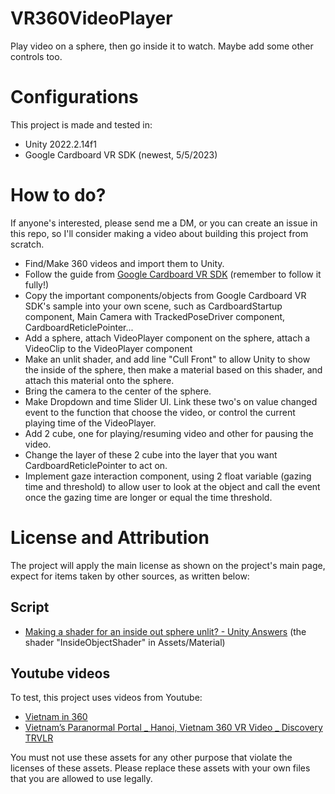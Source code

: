 # VR360VideoPlayer
Play video on a sphere, then go inside it to watch. Maybe add some other controls too.

# Configurations
This project is made and tested in:
- Unity 2022.2.14f1
- Google Cardboard VR SDK (newest, 5/5/2023)

# How to do?
If anyone's interested, please send me a DM, or you can create an issue in this repo, so I'll consider making a video about building this project from scratch.

- Find/Make 360 videos and import them to Unity.
- Follow the guide from [Google Cardboard VR SDK](https://developers.google.com/cardboard/develop/unity/quickstart) (remember to follow it fully!)
- Copy the important components/objects from Google Cardboard VR SDK's sample into your own scene, such as CardboardStartup component, Main Camera with TrackedPoseDriver component, CardboardReticlePointer...
- Add a sphere, attach VideoPlayer component on the sphere, attach a VideoClip to the VideoPlayer component
- Make an unlit shader, and add line "Cull Front" to allow Unity to show the inside of the sphere, then make a material based on this shader, and attach this material onto the sphere.
- Bring the camera to the center of the sphere.
- Make Dropdown and time Slider UI. Link these two's on value changed event to the function that choose the video, or control the current playing time of the VideoPlayer.
- Add 2 cube, one for playing/resuming video and other for pausing the video.
- Change the layer of these 2 cube into the layer that you want CardboardReticlePointer to act on.
- Implement gaze interaction component, using 2 float variable (gazing time and threshold) to allow user to look at the object and call the event once the gazing time are longer or equal the time threshold. 

# License and Attribution
The project will apply the main license as shown on the project's main page, expect for items taken by other sources, as written below:

## Script
- [Making a shader for an inside out sphere unlit? - Unity Answers](https://answers.unity.com/questions/1155090/making-a-shader-for-an-inside-out-sphere-unlit.html) (the shader "InsideObjectShader" in Assets/Material)

## Youtube videos
To test, this project uses videos from Youtube:

- [Vietnam in 360](https://youtu.be/VprMcdyNOeI)
- [Vietnam’s Paranormal Portal _ Hanoi, Vietnam 360 VR Video _ Discovery TRVLR](https://youtu.be/Q62WHDEqhAs)

You must not use these assets for any other purpose that violate the licenses of these assets. Please replace these assets with your own files that you are allowed to use legally.